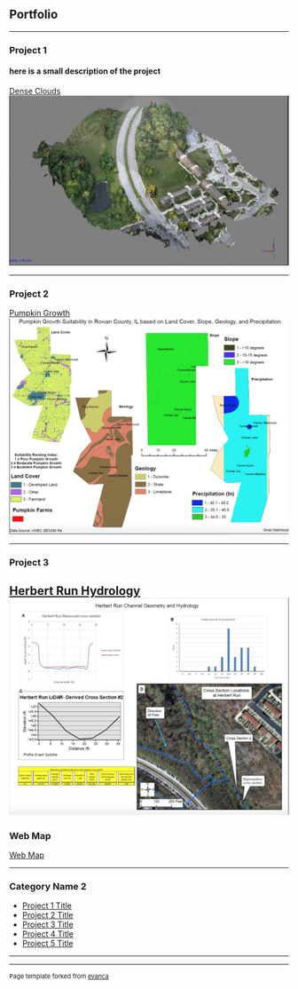 ## Portfolio

---

### Project 1
#### here is a small description of the project

[Dense Clouds](/clouds.md)
[<img src="images/Dense_cloud_screenshot.png?raw=true"/>](/clouds.md)


---
### Project 2 
[Pumpkin Growth](/pumpkins.md)
[<img src="images/IL_pumpkins.png?raw=true"/>](/pumpkins.md)

---
### Project 3
[Herbert Run Hydrology](/herbert_run.md)
[<img src="images/herbert_run.png?raw=true"/>](/herbert_run.md)
---
### Web Map

[Web Map](/web_map_gazipur/index.html)

---

### Category Name 2

- [Project 1 Title](http://example.com/)
- [Project 2 Title](http://example.com/)
- [Project 3 Title](http://example.com/)
- [Project 4 Title](http://example.com/)
- [Project 5 Title](http://example.com/)

---




---
<p style="font-size:11px">Page template forked from <a href="https://github.com/evanca/quick-portfolio">evanca</a></p>
<!-- Remove above link if you don't want to attibute -->
